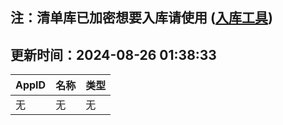 ## 注：清单库已加密想要入库请使用 ([入库工具](https://github.com/BlankTMing/ManifestAutoUpdate/releases))

## 更新时间：2024-08-26 01:38:33
| AppID | 名称 | 类型  |
| :-------------------- | :----------------------------- | :----------- |
| 无 | 无 | 无 |
